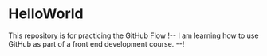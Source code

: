 # HelloWorld
This repository is for practicing the GitHub Flow
!-- I am learning how to use GitHub as part of a front end development course. --!
